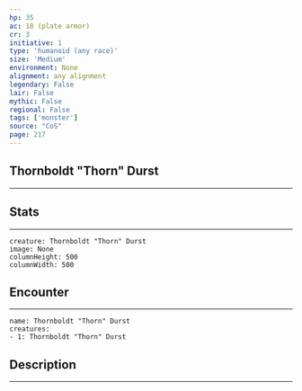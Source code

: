 ```yaml
---
hp: 35
ac: 18 (plate armor)
cr: 3
initiative: 1
type: 'humanoid (any race)'    
size: 'Medium'
environment: None
alignment: any alignment
legendary: False
lair: False
mythic: False
regional: False
tags: ['monster']
source: "CoS"
page: 217
---
```


## Thornboldt "Thorn" Durst
---



## Stats
---

```statblock
creature: Thornboldt "Thorn" Durst
image: None
columnHeight: 500
columnWidth: 500
```

## Encounter
---

```encounter-table
name: Thornboldt "Thorn" Durst
creatures:
- 1: Thornboldt "Thorn" Durst
```

## Description
---




